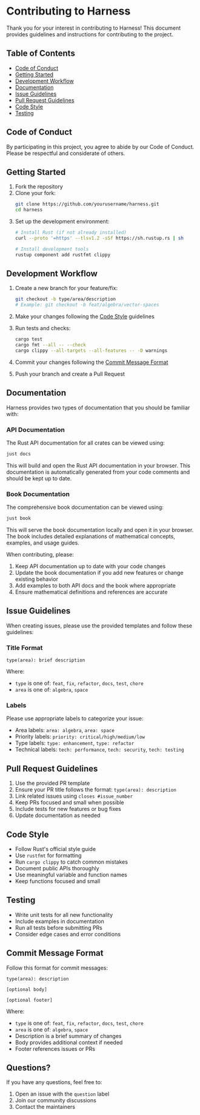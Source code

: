 # Contributing to Harness

Thank you for your interest in contributing to Harness! This document provides guidelines and instructions for contributing to the project.

## Table of Contents
- [Code of Conduct](#code-of-conduct)
- [Getting Started](#getting-started)
- [Development Workflow](#development-workflow)
- [Documentation](#documentation)
- [Issue Guidelines](#issue-guidelines)
- [Pull Request Guidelines](#pull-request-guidelines)
- [Code Style](#code-style)
- [Testing](#testing)

## Code of Conduct

By participating in this project, you agree to abide by our Code of Conduct. Please be respectful and considerate of others.

## Getting Started

1. Fork the repository
2. Clone your fork:
   ```bash
   git clone https://github.com/yourusername/harness.git
   cd harness
   ```
3. Set up the development environment:
   ```bash
   # Install Rust (if not already installed)
   curl --proto '=https' --tlsv1.2 -sSf https://sh.rustup.rs | sh
   
   # Install development tools
   rustup component add rustfmt clippy
   ```

## Development Workflow

1. Create a new branch for your feature/fix:
   ```bash
   git checkout -b type/area/description
   # Example: git checkout -b feat/algebra/vector-spaces
   ```

2. Make your changes following the [Code Style](#code-style) guidelines

3. Run tests and checks:
   ```bash
   cargo test
   cargo fmt --all -- --check
   cargo clippy --all-targets --all-features -- -D warnings
   ```

4. Commit your changes following the [Commit Message Format](#commit-message-format)

5. Push your branch and create a Pull Request

## Documentation

Harness provides two types of documentation that you should be familiar with:

### API Documentation
The Rust API documentation for all crates can be viewed using:
```bash
just docs
```
This will build and open the Rust API documentation in your browser. This documentation is automatically generated from your code comments and should be kept up to date.

### Book Documentation
The comprehensive book documentation can be viewed using:
```bash
just book
```
This will serve the book documentation locally and open it in your browser. The book includes detailed explanations of mathematical concepts, examples, and usage guides.

When contributing, please:
1. Keep API documentation up to date with your code changes
2. Update the book documentation if you add new features or change existing behavior
3. Add examples to both API docs and the book where appropriate
4. Ensure mathematical definitions and references are accurate

## Issue Guidelines

When creating issues, please use the provided templates and follow these guidelines:

### Title Format
```
type(area): brief description
```
Where:
- `type` is one of: `feat`, `fix`, `refactor`, `docs`, `test`, `chore`
- `area` is one of: `algebra`, `space`

### Labels
Please use appropriate labels to categorize your issue:
- Area labels: `area: algebra`, `area: space`
- Priority labels: `priority: critical/high/medium/low`
- Type labels: `type: enhancement`, `type: refactor`
- Technical labels: `tech: performance`, `tech: security`, `tech: testing`

## Pull Request Guidelines

1. Use the provided PR template
2. Ensure your PR title follows the format: `type(area): description`
3. Link related issues using `closes #issue_number`
4. Keep PRs focused and small when possible
5. Include tests for new features or bug fixes
6. Update documentation as needed

## Code Style

- Follow Rust's official style guide
- Use `rustfmt` for formatting
- Run `cargo clippy` to catch common mistakes
- Document public APIs thoroughly
- Use meaningful variable and function names
- Keep functions focused and small

## Testing

- Write unit tests for all new functionality
- Include examples in documentation
- Run all tests before submitting PRs
- Consider edge cases and error conditions

## Commit Message Format

Follow this format for commit messages:
```
type(area): description

[optional body]

[optional footer]
```

Where:
- `type` is one of: `feat`, `fix`, `refactor`, `docs`, `test`, `chore`
- `area` is one of: `algebra`, `space`
- Description is a brief summary of changes
- Body provides additional context if needed
- Footer references issues or PRs

## Questions?

If you have any questions, feel free to:
1. Open an issue with the `question` label
2. Join our community discussions
3. Contact the maintainers 